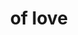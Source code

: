 ---
ee_id: '4449'
site: '1'
type: '2'
long_id: 2018-042 of love
url: 2018-042-of-love
year: '2018'
medium: Laserjet on 711 take-out bag
commission:
add_credit:
dims: 33 x 20 cm
pitch:
ps:
live_url:
related:
title: of love
youtube:
imgs: flagship-2017-062-db-jih--zY9q.jpg
subheading:
year2: '2018'
download:
add_credits:
related_code:
! '':
layout: things-i-made
---